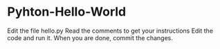 # Pyhton-Hello-World

Edit the file hello.py
Read the comments to get your instructions
Edit the code and run it.
When you are done, commit the changes.
